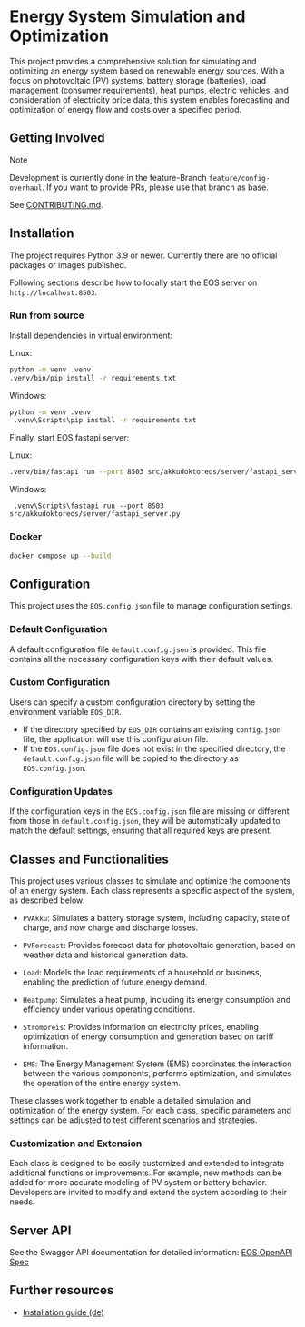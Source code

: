 # Energy System Simulation and Optimization

This project provides a comprehensive solution for simulating and optimizing an energy system based on renewable energy sources. With a focus on photovoltaic (PV) systems, battery storage (batteries), load management (consumer requirements), heat pumps, electric vehicles, and consideration of electricity price data, this system enables forecasting and optimization of energy flow and costs over a specified period.

## Getting Involved

> [!NOTE]
> Development is currently done in the feature-Branch `feature/config-overhaul`. If you want to provide PRs, please use that branch as base.
>
See [CONTRIBUTING.md](CONTRIBUTING.md).

## Installation

The project requires Python 3.9 or newer. Currently there are no official packages or images published.

Following sections describe how to locally start the EOS server on `http://localhost:8503`.

### Run from source

Install dependencies in virtual environment:

Linux:
```bash
python -m venv .venv
.venv/bin/pip install -r requirements.txt
```

Windows:
```bash
python -m venv .venv
 .venv\Scripts\pip install -r requirements.txt
```

Finally, start EOS fastapi server:

Linux:
```bash
.venv/bin/fastapi run --port 8503 src/akkudoktoreos/server/fastapi_server.py
```
Windows:
```
 .venv\Scripts\fastapi run --port 8503 src/akkudoktoreos/server/fastapi_server.py
```
### Docker

```bash
docker compose up --build
```

## Configuration

This project uses the `EOS.config.json` file to manage configuration settings.

### Default Configuration

A default configuration file `default.config.json` is provided. This file contains all the necessary configuration keys with their default values.

### Custom Configuration

Users can specify a custom configuration directory by setting the environment variable `EOS_DIR`.

- If the directory specified by `EOS_DIR` contains an existing `config.json` file, the application will use this configuration file.
- If the `EOS.config.json` file does not exist in the specified directory, the `default.config.json` file will be copied to the directory as `EOS.config.json`.

### Configuration Updates

If the configuration keys in the `EOS.config.json` file are missing or different from those in `default.config.json`, they will be automatically updated to match the default settings, ensuring that all required keys are present.

## Classes and Functionalities

This project uses various classes to simulate and optimize the components of an energy system. Each class represents a specific aspect of the system, as described below:

- `PVAkku`: Simulates a battery storage system, including capacity, state of charge, and now charge and discharge losses.

- `PVForecast`: Provides forecast data for photovoltaic generation, based on weather data and historical generation data.

- `Load`: Models the load requirements of a household or business, enabling the prediction of future energy demand.

- `Heatpump`: Simulates a heat pump, including its energy consumption and efficiency under various operating conditions.

- `Strompreis`: Provides information on electricity prices, enabling optimization of energy consumption and generation based on tariff information.

- `EMS`: The Energy Management System (EMS) coordinates the interaction between the various components, performs optimization, and simulates the operation of the entire energy system.

These classes work together to enable a detailed simulation and optimization of the energy system. For each class, specific parameters and settings can be adjusted to test different scenarios and strategies.

### Customization and Extension

Each class is designed to be easily customized and extended to integrate additional functions or improvements. For example, new methods can be added for more accurate modeling of PV system or battery behavior. Developers are invited to modify and extend the system according to their needs.

## Server API

See the Swagger API documentation for detailed information: [EOS OpenAPI Spec](https://petstore3.swagger.io/?url=https://raw.githubusercontent.com/Akkudoktor-EOS/EOS/refs/heads/main/docs/akkudoktoreos/openapi.json)


## Further resources

 - [Installation guide (de)](https://meintechblog.de/2024/09/05/andreas-schmitz-joerg-installiert-mein-energieoptimierungssystem/)
